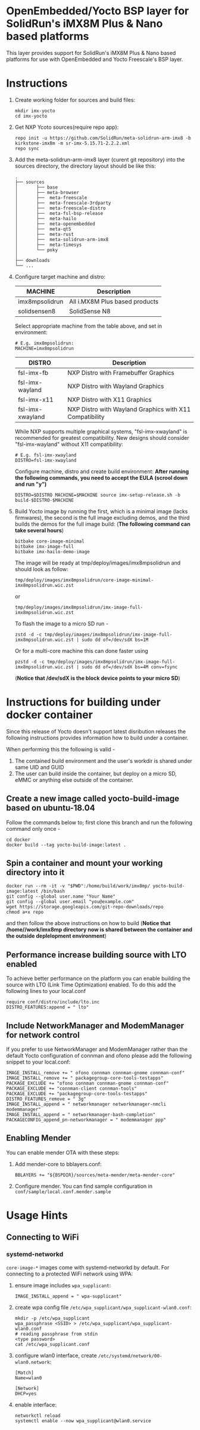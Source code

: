 OpenEmbedded/Yocto BSP layer for SolidRun's iMX8M Plus & Nano based platforms
================================================================

This layer provides support for SolidRun's iMX8M Plus & Nano based platforms for
use with OpenEmbedded and Yocto Freescale's BSP layer.


# Instructions
1. Create working folder for sources and build files:

       mkdir imx-yocto
       cd imx-yocto

2. Get NXP Ycoto sources(require repo app):

       repo init -u https://github.com/SolidRun/meta-solidrun-arm-imx8 -b kirkstone-imx8m -m sr-imx-5.15.71-2.2.2.xml
       repo sync

3. Add the meta-solidrun-arm-imx8 layer (curent git repository) into the sources directory, the directory layout should be like this:

       .
       ├── sources
       │       ├── base
       │       ├── meta-browser
       │       ├──  meta-freescale
       │       ├──  meta-freescale-3rdparty
       │       ├──  meta-freescale-distro
       │       ├──  meta-fsl-bsp-release
       │       ├──  meta-hailo
       │       ├──  meta-openembedded
       │       ├──  meta-qt5
       │       ├──  meta-rust
       │       ├──  meta-solidrun-arm-imx8
       │       ├──  meta-timesys
       │       └── poky
       │
       ├── downloads
       └── ...

4. Configure target machine and distro:

   | MACHINE        | Description                    |
   | -------------- | ------------------------------ |
   | imx8mpsolidrun | All i.MX8M Plus based products |
   | solidsensen8   | SolidSense N8                  |

   Select appropriate machine from the table above, and set in environment:

       # E.g. imx8mpsolidrun:
       MACHINE=imx8mpsolidrun

   | DISTRO           | Description                                             |
   | ---------------- | ------------------------------------------------------- |
   | fsl-imx-fb       | NXP Distro with Framebuffer Graphics                    |
   | fsl-imx-wayland  | NXP Distro with Wayland Graphics                        |
   | fsl-imx-x11      | NXP Distro with X11 Graphics                            |
   | fsl-imx-xwayland | NXP Distro with Wayland Graphics with X11 Compatibility |

   While NXP supports multiple graphical systems, "fsl-imx-xwayland" is recommended for greatest compatibility.
   New designs should consider "fsl-imx-wayland" without X11 compatibility:

       # E.g. fsl-imx-xwayland
       DISTRO=fsl-imx-xwayland

   Configure machine, distro and create build environment:
   **After running the following commands, you need to accept the EULA (scrool down and run "y")**

       DISTRO=$DISTRO MACHINE=$MACHINE source imx-setup-release.sh -b build-$DISTRO-$MACHINE

5. Build Yocto image by running the first, which is a minimal image (lacks firmwares), the second is the full image excluding demos, and the third builds the demos for the full image build:
(**The following command can take several hours**)

       bitbake core-image-minimal
       bitbake imx-image-full
       bitbake imx-hailo-demo-image

   The image will be ready at tmp/deploy/images/imx8mpsolidrun and should look as follow:

       tmp/deploy/images/imx8mpsolidrun/core-image-minimal-imx8mpsolidrun.wic.zst

   or

       tmp/deploy/images/imx8mpsolidrun/imx-image-full-imx8mpsolidrun.wic.zst

   To flash the image to a micro SD run -

       zstd -d -c tmp/deploy/images/imx8mpsolidrun/imx-image-full-imx8mpsolidrun.wic.zst | sudo dd of=/dev/sdX bs=1M

   Or for a multi-core machine this can done faster using

       pzstd -d -c tmp/deploy/images/imx8mpsolidrun/imx-image-full-imx8mpsolidrun.wic.zst | sudo dd of=/dev/sdX bs=4M conv=fsync

   (**Notice that /dev/sdX is the block device points to your micro SD**)


# Instructions for building under docker container
Since this release of Yocto doesn't support latest disribution releases the following
instructions provides information how to build under a container.

When performing this the following is valid -
1. The contained build environment and the user's workdir is shared under same UID and GUID
2. The user can build inside the container, but deploy on a micro SD, eMMC or anything else outside of the container.

## Create a new image called yocto-build-image based on ubuntu-18.04

Follow the commands below to; first clone this branch and run the following command only once -

    cd docker
    docker build --tag yocto-build-image:latest .

## Spin a container and mount your working directory into it

    docker run --rm -it -v "$PWD":/home/build/work/imx8mp/ yocto-build-image:latest /bin/bash
    git config --global user.name "Your Name"
    git config --global user.email "you@example.com"
    wget https://storage.googleapis.com/git-repo-downloads/repo
    chmod a+x repo

and then follow the above instructions on how to build (**Notice that /home/<username>/work/imx8mp directory now is shared between the container and the outside deplelopment environment**)

## Performance increase building source with LTO enabled

To achieve better performance on the platform you can enable building the source with LTO (Link Time Optimization) enabled. To do this add the following lines to your local.conf

    require conf/distro/include/lto.inc
    DISTRO_FEATURES:append = " lto"

## Include NetworkManager and ModemManager for network control
If you prefer to use NetworkManager and ModemManager rather than the default Yocto configuration of connman and ofono please add the following snippet to your local.conf:

    IMAGE_INSTALL_remove += " ofono connman connman-gnome connman-conf"
    IMAGE_INSTALL_remove += " packagegroup-core-tools-testapps"
    PACKAGE_EXCLUDE += "ofono connman connman-gnome connman-conf"
    PACKAGE_EXCLUDE += "connman-client connman-tools"
    PACKAGE_EXCLUDE += "packagegroup-core-tools-testapps"
    DISTRO_FEATURES_remove = " 3g"
    IMAGE_INSTALL_append = " networkmanager networkmanager-nmcli modemmanager"
    IMAGE_INSTALL_append = " networkmanager-bash-completion"
    PACKAGECONFIG_append_pn-networkmanager = " modemmanager ppp"

## Enabling Mender

You can enable mender OTA with these steps:

1. Add mender-core to bblayers.conf:

       BBLAYERS += "${BSPDIR}/sources/meta-mender/meta-mender-core"

2. Configure mender. You can find sample configuration in `conf/sample/local.conf.mender.sample`

# Usage Hints

## Connecting to WiFi

### systemd-networkd

`core-image-*` images come with systemd-networkd by default.
For connecting to a protected WiFi network using WPA:

1. ensure image includes `wpa_supplicant`:

       IMAGE_INSTALL_append = " wpa-supplicant"

2. create wpa config file `/etc/wpa_supplicant/wpa_supplicant-wlan0.conf`:

       mkdir -p /etc/wpa_supplicant
       wpa_passphrase <SSID> > /etc/wpa_supplicant/wpa_supplicant-wlan0.conf
       # reading passphrase from stdin
       <type password>
       cat /etc/wpa_supplicant.conf

3. configure wlan0 interface, create `/etc/systemd/network/00-wlan0.network`:

       [Match]
       Name=wlan0

       [Network]
       DHCP=yes

3. enable interface:

       networkctl reload
       systemctl enable --now wpa_supplicant@wlan0.service
